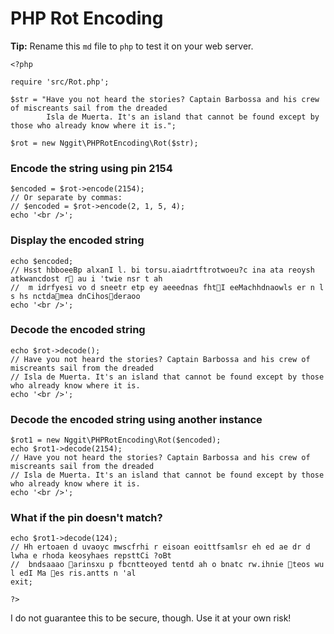 <!-- <?php /* -->
# PHP Rot Encoding
**Tip:** Rename this `md` file to `php` to test it on your web server.
<!-- */ ?> -->

    <?php

    require 'src/Rot.php';

    $str = "Have you not heard the stories? Captain Barbossa and his crew of miscreants sail from the dreaded
            Isla de Muerta. It's an island that cannot be found except by those who already know where it is.";

    $rot = new Nggit\PHPRotEncoding\Rot($str);

### Encode the string using pin 2154
    $encoded = $rot->encode(2154);
    // Or separate by commas:
    // $encoded = $rot->encode(2, 1, 5, 4);
    echo '<br />';

### Display the encoded string
    echo $encoded;
    // Hsst hbboeeBp alxanI l. bi torsu.aiadrtftrotwoeu?c ina ata reoysh atkwancdost r au i 'twie nsr t ah
    //  m idrfyesi vo d sneetr etp ey aeeednas fhtI eeMachhdnaowls er n l s hs nctdamea dnCihosderaoo
    echo '<br />';

### Decode the encoded string
    echo $rot->decode();
    // Have you not heard the stories? Captain Barbossa and his crew of miscreants sail from the dreaded
    // Isla de Muerta. It's an island that cannot be found except by those who already know where it is.
    echo '<br />';

### Decode the encoded string using another instance
    $rot1 = new Nggit\PHPRotEncoding\Rot($encoded);
    echo $rot1->decode(2154);
    // Have you not heard the stories? Captain Barbossa and his crew of miscreants sail from the dreaded
    // Isla de Muerta. It's an island that cannot be found except by those who already know where it is.
    echo '<br />';

### What if the pin doesn't match?
    echo $rot1->decode(124);
    // Hh ertoaen d uvaoyc mwscfrhi r eisoan eoittfsamlsr eh ed ae dr d lwha e rhoda keosyhaes repsttCi ?oBt
    //  bndsaaao arinsxu p fbcntteoyed tentd ah o bnatc rw.ihnie teos wu l edI Ma es ris.antts n 'al
    exit;

    ?>

I do not guarantee this to be secure, though. Use it at your own risk!
